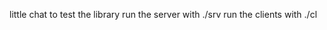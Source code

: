 little chat to test the library
run the server with ./srv
run the clients with ./cl <username> <server ip> <server port>
